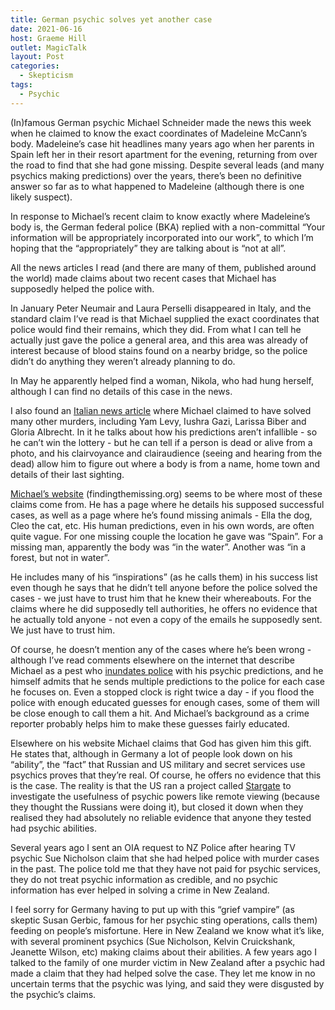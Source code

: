 ```yaml
---
title: German psychic solves yet another case
date: 2021-06-16
host: Graeme Hill
outlet: MagicTalk
layout: Post
categories:
  - Skepticism
tags:
  - Psychic
---
```


(In)famous German psychic Michael Schneider made the news this week when he claimed to know the exact coordinates of Madeleine McCann’s body. Madeleine’s case hit headlines many years ago when her parents in Spain left her in their resort apartment for the evening, returning from over the road to find that she had gone missing. Despite several leads (and many psychics making predictions) over the years, there’s been no definitive answer so far as to what happened to Madeleine (although there is one likely suspect).

<!-- more -->

In response to Michael’s recent claim to know exactly where Madeleine’s body is, the German federal police (BKA) replied with a non-committal “Your ­information will be appropriately incorporated into our work”, to which I’m hoping that the “appropriately” they are talking about is “not at all”.

All the news articles I read (and there are many of them, published around the world) made claims about two recent cases that Michael has supposedly helped the police with.

In January Peter Neumair and Laura Perselli disappeared in Italy, and the standard claim I’ve read is that Michael supplied the exact coordinates that police would find their remains, which they did. From what I can tell he actually just gave the police a general area, and this area was already of interest because of blood stains found on a nearby bridge, so the police didn’t do anything they weren’t already planning to do.

In May he apparently helped find a woman, Nikola, who had hung herself, although I can find no details of this case in the news.

I also found an [Italian news article](https://www.liberoquotidiano.it/news/commenti-e-opinioni/27178948/michael-schneider-sensitivo-collabora-polizie-europee-dito-mappa-voce-rivelatrice-cosi-trovo-scomparsi.html) where Michael claimed to have solved many other murders, including Yam Levy, Iushra Gazi, Larissa Biber and Gloria Albrecht. In it he talks about how his predictions aren’t infallible - so he can’t win the lottery - but he can tell if a person is dead or alive from a photo, and his clairvoyance and clairaudience (seeing and hearing from the dead) allow him to figure out where a body is from a name, home town and details of their last sighting.

[Michael’s website](https://www.findingthemissing.org/) (findingthemissing.org) seems to be where most of these claims come from. He has a page where he details his supposed successful cases, as well as a page where he’s found missing animals - Ella the dog, Cleo the cat, etc. His human predictions, even in his own words, are often quite vague. For one missing couple the location he gave was “Spain”. For a missing man, apparently the body was “in the water”. Another was “in a forest, but not in water”.

He includes many of his “inspirations” (as he calls them) in his success list even though he says that he didn’t tell anyone before the police solved the cases - we just have to trust him that he knew their whereabouts. For the claims where he did supposedly tell authorities, he offers no evidence that he actually told anyone - not even a copy of the emails he supposedly sent. We just have to trust him.

Of course, he doesn’t mention any of the cases where he’s been wrong - although I’ve read comments elsewhere on the internet that describe Michael as a pest who [inundates police](https://www.suedtirolnews.it/chronik/leichnam-von-peter-neumair-entdeckt) with his psychic predictions, and he himself admits that he sends multiple predictions to the police for each case he focuses on. Even a stopped clock is right twice a day - if you flood the police with enough educated guesses for enough cases, some of them will be close enough to call them a hit. And Michael’s background as a crime reporter probably helps him to make these guesses fairly educated.

Elsewhere on his website Michael claims that God has given him this gift. He states that, although in Germany a lot of people look down on his “ability”, the “fact” that Russian and US military and secret services use psychics proves that they’re real. Of course, he offers no evidence that this is the case. The reality is that the US ran a project called [Stargate](https://en.wikipedia.org/wiki/Stargate_Project) to investigate the usefulness of psychic powers like remote viewing (because they thought the Russians were doing it), but closed it down when they realised they had absolutely no reliable evidence that anyone they tested had psychic abilities.

Several years ago I sent an OIA request to NZ Police after hearing TV psychic Sue Nicholson claim that she had helped police with murder cases in the past. The police told me that they have not paid for psychic services, they do not treat psychic information as credible, and no psychic information has ever helped in solving a crime in New Zealand.

I feel sorry for Germany having to put up with this “grief vampire” (as skeptic Susan Gerbic, famous for her psychic sting operations, calls them) feeding on people’s misfortune. Here in New Zealand we know what it’s like, with several prominent psychics (Sue Nicholson, Kelvin Cruickshank, Jeanette Wilson, etc) making claims about their abilities. A few years ago I talked to the family of one murder victim in New Zealand after a psychic had made a claim that they had helped solve the case. They let me know in no uncertain terms that the psychic was lying, and said they were disgusted by the psychic’s claims.
